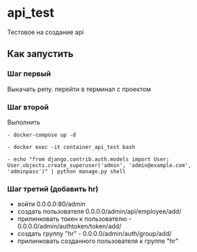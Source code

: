 # api_test
Тестовое на создание api

## Как запустить

### Шаг первый 
Выкачать репу.
перейти в терминал с проектом

### Шаг второй
Выполнить
```
- docker-compose up -d
```
```
- docker exec -it container_api_test bash
```
```
- echo "from django.contrib.auth.models import User; User.objects.create_superuser('admin', 'admin@example.com', 'adminpass')" | python manage.py shell
```

### Шаг третий (добавить hr)
- войти 0.0.0.0:80/admin
- создать пользователя 0.0.0.0/admin/api/employee/add/
- прилинковать токен к пользователю - 0.0.0.0/admin/authtoken/token/add/
- создать группу "hr" - 0.0.0.0/admin/auth/group/add/
- прилинковать созданного пользователя к группе "hr"
